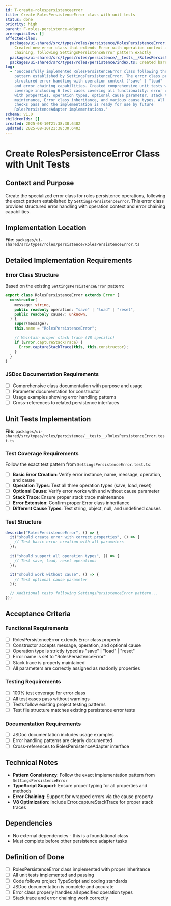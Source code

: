 ```yaml
---
id: T-create-rolespersistenceerror
title: Create RolesPersistenceError class with unit tests
status: done
priority: high
parent: F-roles-persistence-adapter
prerequisites: []
affectedFiles:
  packages/ui-shared/src/types/roles/persistence/RolesPersistenceError.ts:
    Created new error class that extends Error with operation context and error
    chaining, following SettingsPersistenceError pattern exactly
  packages/ui-shared/src/types/roles/persistence/__tests__/RolesPersistenceError.test.ts: Created comprehensive unit tests with 6 test cases achieving 100% coverage
  packages/ui-shared/src/types/roles/persistence/index.ts: Created barrel export file for clean imports
log:
  - 'Successfully implemented RolesPersistenceError class following the exact
    pattern established by SettingsPersistenceError. The error class provides
    structured error handling with operation context ("save" | "load" | "reset")
    and error chaining capabilities. Created comprehensive unit tests with 100%
    coverage including 6 test cases covering all functionality: error creation
    with properties, operation types, optional cause parameter, stack trace
    maintenance, Error class inheritance, and various cause types. All quality
    checks pass and the implementation is ready for use by future
    RolesPersistenceAdapter implementations.'
schema: v1.0
childrenIds: []
created: 2025-08-10T21:38:30.640Z
updated: 2025-08-10T21:38:30.640Z
---
```


# Create RolesPersistenceError Class with Unit Tests

## Context and Purpose

Create the specialized error class for roles persistence operations, following the exact pattern established by `SettingsPersistenceError`. This error class provides structured error handling with operation context and error chaining capabilities.

## Implementation Location

**File**: `packages/ui-shared/src/types/roles/persistence/RolesPersistenceError.ts`

## Detailed Implementation Requirements

### Error Class Structure

Based on the existing `SettingsPersistenceError` pattern:

```typescript
export class RolesPersistenceError extends Error {
  constructor(
    message: string,
    public readonly operation: "save" | "load" | "reset",
    public readonly cause?: unknown,
  ) {
    super(message);
    this.name = "RolesPersistenceError";

    // Maintain proper stack trace (V8 specific)
    if (Error.captureStackTrace) {
      Error.captureStackTrace(this, this.constructor);
    }
  }
}
```

### JSDoc Documentation Requirements

- [ ] Comprehensive class documentation with purpose and usage
- [ ] Parameter documentation for constructor
- [ ] Usage examples showing error handling patterns
- [ ] Cross-references to related persistence interfaces

## Unit Tests Implementation

**File**: `packages/ui-shared/src/types/roles/persistence/__tests__/RolesPersistenceError.test.ts`

### Test Coverage Requirements

Follow the exact test pattern from `SettingsPersistenceError.test.ts`:

- [ ] **Basic Error Creation**: Verify error instance, name, message, operation, and cause
- [ ] **Operation Types**: Test all three operation types (save, load, reset)
- [ ] **Optional Cause**: Verify error works with and without cause parameter
- [ ] **Stack Trace**: Ensure proper stack trace maintenance
- [ ] **Error Extension**: Confirm proper Error class inheritance
- [ ] **Different Cause Types**: Test string, object, null, and undefined causes

### Test Structure

```typescript
describe("RolesPersistenceError", () => {
  it("should create error with correct properties", () => {
    // Test basic error creation with all parameters
  });

  it("should support all operation types", () => {
    // Test save, load, reset operations
  });

  it("should work without cause", () => {
    // Test optional cause parameter
  });

  // Additional tests following SettingsPersistenceError pattern...
});
```

## Acceptance Criteria

### Functional Requirements

- [ ] RolesPersistenceError extends Error class properly
- [ ] Constructor accepts message, operation, and optional cause
- [ ] Operation type is strictly typed as "save" | "load" | "reset"
- [ ] Error name is set to "RolesPersistenceError"
- [ ] Stack trace is properly maintained
- [ ] All parameters are correctly assigned as readonly properties

### Testing Requirements

- [ ] 100% test coverage for error class
- [ ] All test cases pass without warnings
- [ ] Tests follow existing project testing patterns
- [ ] Test file structure matches existing persistence error tests

### Documentation Requirements

- [ ] JSDoc documentation includes usage examples
- [ ] Error handling patterns are clearly documented
- [ ] Cross-references to RolesPersistenceAdapter interface

## Technical Notes

- **Pattern Consistency**: Follow the exact implementation pattern from `SettingsPersistenceError`
- **TypeScript Support**: Ensure proper typing for all properties and methods
- **Error Chaining**: Support for wrapped errors via the cause property
- **V8 Optimization**: Include Error.captureStackTrace for proper stack traces

## Dependencies

- No external dependencies - this is a foundational class
- Must complete before other persistence adapter tasks

## Definition of Done

- [ ] RolesPersistenceError class implemented with proper inheritance
- [ ] All unit tests implemented and passing
- [ ] Code follows project TypeScript and coding standards
- [ ] JSDoc documentation is complete and accurate
- [ ] Error class properly handles all specified operation types
- [ ] Stack trace and error chaining work correctly
